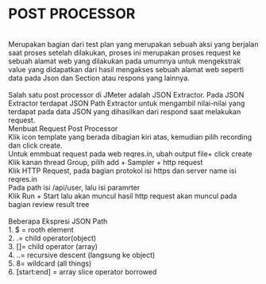 # POST PROCESSOR 
<br/>Merupakan bagian dari test plan yang merupakan sebuah aksi yang berjalan saat proses setelah dilakukan, proses ini merupakan proses request ke sebuah alamat web yang dilakukan pada umumnya untuk mengekstrak value yang didapatkan dari hasil mengakses sebuah alamat web seperti data pada Json dan Section atau respons yang lainnya.
<br/><br/>Salah satu post processor di JMeter adalah JSON Extractor. Pada JSON Extractor terdapat JSON Path Extractor untuk mengambil nilai-nilai yang terdapat pada data JSON yang dihasilkan dari respond saat melakukan request.
<br/>Menbuat Request Post Processor
<br/>Klik icon template yang berada dibagian kiri atas, kemudian pilih recording dan click create.
<br/>Untuk emmbuat request pada web reqres.in, ubah output file+ click create
<br/>Klik kanan thread Group, pilih add + Sampler + http request
<br/>Klik HTTP Request, pada bagian protokol isi https dan server name isi reqres.in
<br/>Pada path isi /api/user, lalu isi paramrter
<br/>Klik Run + Start lalu akan muncul hasil http request akan muncul pada bagian review result tree
<br/><br/> Beberapa Ekspresi JSON Path
<br/>1. $ = rooth element
<br/>2. .= child operator(object)
<br/>3. []= child operator (array)
<br/>4. ..= recursive descent (langsung ke object)
<br/>5. 8= wildcard (all things)
<br/>6. [start:end] =  array slice operator borrowed